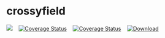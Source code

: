 # crossyfield

<a href="https://travis-ci.org/daviddenton/crossyfield" target="_top"><img src="https://travis-ci.org/daviddenton/crossyfield.svg?branch=master"/></a>&nbsp;&nbsp;&nbsp;
<a href='https://coveralls.io/github/daviddenton/crossyfield?branch=master'><img src='https://coveralls.io/repos/github/daviddenton/crossyfield/badge.svg?branch=master' alt='Coverage Status' /></a>&nbsp;&nbsp;&nbsp;
<a href='https://coveralls.io/github/daviddenton/crossyfield?branch=master'><img src='https://coveralls.io/repos/github/daviddenton/crossyfield/badge.svg?branch=master' alt='Coverage Status' /></a>&nbsp;&nbsp;&nbsp;
<a href='https://bintray.com/daviddenton/maven/crossyfield/_latestVersion'><img src='https://api.bintray.com/packages/daviddenton/maven/crossyfield/images/download.svg' alt='Download' /></a>
